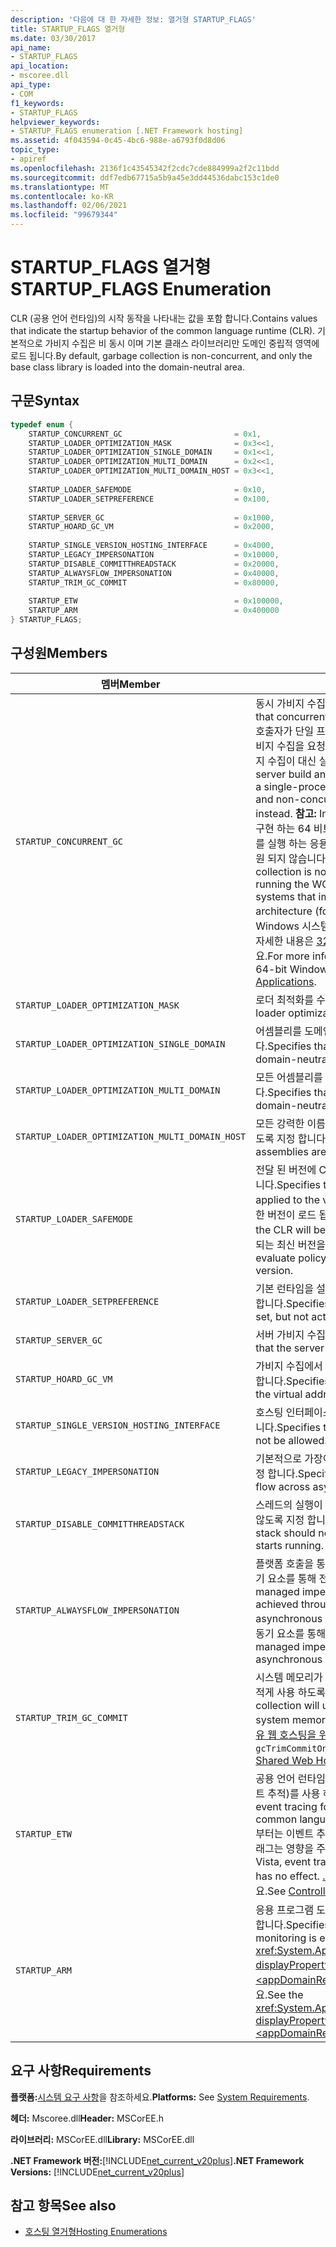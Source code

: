 ```yaml
---
description: '다음에 대 한 자세한 정보: 열거형 STARTUP_FLAGS'
title: STARTUP_FLAGS 열거형
ms.date: 03/30/2017
api_name:
- STARTUP_FLAGS
api_location:
- mscoree.dll
api_type:
- COM
f1_keywords:
- STARTUP_FLAGS
helpviewer_keywords:
- STARTUP_FLAGS enumeration [.NET Framework hosting]
ms.assetid: 4f043594-0c45-4bc6-988e-a6793f0d8d06
topic_type:
- apiref
ms.openlocfilehash: 2136f1c43545342f2cdc7cde884999a2f2c11bdd
ms.sourcegitcommit: ddf7edb67715a5b9a45e3dd44536dabc153c1de0
ms.translationtype: MT
ms.contentlocale: ko-KR
ms.lasthandoff: 02/06/2021
ms.locfileid: "99679344"
---
```

# <a name="startup_flags-enumeration"></a><span data-ttu-id="915ee-103">STARTUP_FLAGS 열거형</span><span class="sxs-lookup"><span data-stu-id="915ee-103">STARTUP_FLAGS Enumeration</span></span>

<span data-ttu-id="915ee-104">CLR (공용 언어 런타임)의 시작 동작을 나타내는 값을 포함 합니다.</span><span class="sxs-lookup"><span data-stu-id="915ee-104">Contains values that indicate the startup behavior of the common language runtime (CLR).</span></span> <span data-ttu-id="915ee-105">기본적으로 가비지 수집은 비 동시 이며 기본 클래스 라이브러리만 도메인 중립적 영역에 로드 됩니다.</span><span class="sxs-lookup"><span data-stu-id="915ee-105">By default, garbage collection is non-concurrent, and only the base class library is loaded into the domain-neutral area.</span></span>  
  
## <a name="syntax"></a><span data-ttu-id="915ee-106">구문</span><span class="sxs-lookup"><span data-stu-id="915ee-106">Syntax</span></span>  
  
```cpp  
typedef enum {  
    STARTUP_CONCURRENT_GC                         = 0x1,  
    STARTUP_LOADER_OPTIMIZATION_MASK              = 0x3<<1,  
    STARTUP_LOADER_OPTIMIZATION_SINGLE_DOMAIN     = 0x1<<1,  
    STARTUP_LOADER_OPTIMIZATION_MULTI_DOMAIN      = 0x2<<1,  
    STARTUP_LOADER_OPTIMIZATION_MULTI_DOMAIN_HOST = 0x3<<1,  
  
    STARTUP_LOADER_SAFEMODE                       = 0x10,  
    STARTUP_LOADER_SETPREFERENCE                  = 0x100,  
  
    STARTUP_SERVER_GC                             = 0x1000,  
    STARTUP_HOARD_GC_VM                           = 0x2000,  
  
    STARTUP_SINGLE_VERSION_HOSTING_INTERFACE      = 0x4000,  
    STARTUP_LEGACY_IMPERSONATION                  = 0x10000,  
    STARTUP_DISABLE_COMMITTHREADSTACK             = 0x20000,  
    STARTUP_ALWAYSFLOW_IMPERSONATION              = 0x40000,  
    STARTUP_TRIM_GC_COMMIT                        = 0x80000,  
  
    STARTUP_ETW                                   = 0x100000,  
    STARTUP_ARM                                   = 0x400000  
} STARTUP_FLAGS;  
```  
  
## <a name="members"></a><span data-ttu-id="915ee-107">구성원</span><span class="sxs-lookup"><span data-stu-id="915ee-107">Members</span></span>  
  
|<span data-ttu-id="915ee-108">멤버</span><span class="sxs-lookup"><span data-stu-id="915ee-108">Member</span></span>|<span data-ttu-id="915ee-109">설명</span><span class="sxs-lookup"><span data-stu-id="915ee-109">Description</span></span>|  
|------------|-----------------|  
|`STARTUP_CONCURRENT_GC`|<span data-ttu-id="915ee-110">동시 가비지 수집을 사용 하도록 지정 합니다.</span><span class="sxs-lookup"><span data-stu-id="915ee-110">Specifies that concurrent garbage collection should be used.</span></span> <span data-ttu-id="915ee-111">호출자가 단일 프로세서 컴퓨터에서 서버 빌드 및 동시 가비지 수집을 요청 하면 워크스테이션 빌드 및 비 동시 가비지 수집이 대신 실행 됩니다.</span><span class="sxs-lookup"><span data-stu-id="915ee-111">If the caller asks for the server build and concurrent garbage collection on a single-processor machine, the workstation build and non-concurrent garbage collection are run instead.</span></span> <span data-ttu-id="915ee-112">**참고:**  Intel Itanium 아키텍처 (이전의 IA-64)를 구현 하는 64 비트 시스템에서 WOW64 x86 에뮬레이터를 실행 하는 응용 프로그램에서는 동시 가비지 수집이 지원 되지 않습니다.</span><span class="sxs-lookup"><span data-stu-id="915ee-112">**Note:**  Concurrent garbage collection is not supported in applications that are running the WOW64 x86 emulator on 64-bit systems that implement the Intel Itanium architecture (formerly called IA-64).</span></span> <span data-ttu-id="915ee-113">64 비트 Windows 시스템에서 WOW64를 사용 하는 방법에 대 한 자세한 내용은 [32 비트 응용 프로그램 실행](/windows/desktop/WinProg64/running-32-bit-applications)을 참조 하세요.</span><span class="sxs-lookup"><span data-stu-id="915ee-113">For more information about using WOW64 on 64-bit Windows systems, see [Running 32-bit Applications](/windows/desktop/WinProg64/running-32-bit-applications).</span></span>|  
|`STARTUP_LOADER_OPTIMIZATION_MASK`|<span data-ttu-id="915ee-114">로더 최적화를 수행 하도록 지정 합니다.</span><span class="sxs-lookup"><span data-stu-id="915ee-114">Specifies that loader optimization shall occur.</span></span>|  
|`STARTUP_LOADER_OPTIMIZATION_SINGLE_DOMAIN`|<span data-ttu-id="915ee-115">어셈블리를 도메인 중립적으로 로드 하지 않도록 지정 합니다.</span><span class="sxs-lookup"><span data-stu-id="915ee-115">Specifies that no assemblies are loaded as domain-neutral.</span></span>|  
|`STARTUP_LOADER_OPTIMIZATION_MULTI_DOMAIN`|<span data-ttu-id="915ee-116">모든 어셈블리를 도메인 중립적으로 로드 하도록 지정 합니다.</span><span class="sxs-lookup"><span data-stu-id="915ee-116">Specifies that all assemblies are loaded as domain-neutral.</span></span>|  
|`STARTUP_LOADER_OPTIMIZATION_MULTI_DOMAIN_HOST`|<span data-ttu-id="915ee-117">모든 강력한 이름의 어셈블리를 도메인 중립적으로 로드 하도록 지정 합니다.</span><span class="sxs-lookup"><span data-stu-id="915ee-117">Specifies that all strong-named assemblies are loaded as domain-neutral.</span></span>|  
|`STARTUP_LOADER_SAFEMODE`|<span data-ttu-id="915ee-118">전달 된 버전에 CLR 버전 정책이 적용 되지 않도록 지정 합니다.</span><span class="sxs-lookup"><span data-stu-id="915ee-118">Specifies that CLR version policy will not be applied to the version passed in.</span></span> <span data-ttu-id="915ee-119">CLR에 지정 된 정확한 버전이 로드 됩니다.</span><span class="sxs-lookup"><span data-stu-id="915ee-119">The exact version specified of the CLR will be loaded.</span></span> <span data-ttu-id="915ee-120">Shim은 정책을 평가 하 여 호환 되는 최신 버전을 확인 하지 않습니다.</span><span class="sxs-lookup"><span data-stu-id="915ee-120">The shim does not evaluate policy to determine the latest compatible version.</span></span>|  
|`STARTUP_LOADER_SETPREFERENCE`|<span data-ttu-id="915ee-121">기본 런타임을 설정 하지만 실제로 시작 하지 않도록 지정 합니다.</span><span class="sxs-lookup"><span data-stu-id="915ee-121">Specifies that the preferred runtime will be set, but not actually started.</span></span>|  
|`STARTUP_SERVER_GC`|<span data-ttu-id="915ee-122">서버 가비지 수집을 사용 하도록 지정 합니다.</span><span class="sxs-lookup"><span data-stu-id="915ee-122">Specifies that the server garbage collection will be used.</span></span>|  
|`STARTUP_HOARD_GC_VM`|<span data-ttu-id="915ee-123">가비지 수집에서 사용 되는 가상 주소를 유지 하도록 지정 합니다.</span><span class="sxs-lookup"><span data-stu-id="915ee-123">Specifies that garbage collection will keep the virtual address used.</span></span>|  
|`STARTUP_SINGLE_VERSION_HOSTING_INTERFACE`|<span data-ttu-id="915ee-124">호스팅 인터페이스를 혼합 하 여 사용할 수 없도록 지정 합니다.</span><span class="sxs-lookup"><span data-stu-id="915ee-124">Specifies that mixing a hosting interface will not be allowed.</span></span>|  
|`STARTUP_LEGACY_IMPERSONATION`|<span data-ttu-id="915ee-125">기본적으로 가장이 비동기 요소 간에 이동 하지 않도록 지정 합니다.</span><span class="sxs-lookup"><span data-stu-id="915ee-125">Specifies that impersonation should not flow across asynchronous points by default.</span></span>|  
|`STARTUP_DISABLE_COMMITTHREADSTACK`|<span data-ttu-id="915ee-126">스레드의 실행이 시작 될 때 전체 스레드 스택을 커밋하지 않도록 지정 합니다.</span><span class="sxs-lookup"><span data-stu-id="915ee-126">Specifies that the full thread stack should not be committed when the thread starts running.</span></span>|  
|`STARTUP_ALWAYSFLOW_IMPERSONATION`|<span data-ttu-id="915ee-127">플랫폼 호출을 통해 달성 된 관리 되는 가장 및 가장가 비동기 요소를 통해 전달 되도록 지정 합니다.</span><span class="sxs-lookup"><span data-stu-id="915ee-127">Specifies that managed impersonations and impersonations achieved through platform invoke will flow across asynchronous points.</span></span> <span data-ttu-id="915ee-128">기본적으로 관리 되는 가장는 비동기 요소를 통해 전달 됩니다.</span><span class="sxs-lookup"><span data-stu-id="915ee-128">By default, only managed impersonations will flow across asynchronous points.</span></span>|  
|`STARTUP_TRIM_GC_COMMIT`|<span data-ttu-id="915ee-129">시스템 메모리가 부족할 때 가비지 수집에서 커밋된 공간을 적게 사용 하도록 지정 합니다.</span><span class="sxs-lookup"><span data-stu-id="915ee-129">Specifies that garbage collection will use less committed space when system memory is low.</span></span> <span data-ttu-id="915ee-130">`gcTrimCommitOnLowMemory` [공유 웹 호스팅을 위한 최적화](../../../standard/garbage-collection/optimization-for-shared-web-hosting.md)에서을 참조 하세요.</span><span class="sxs-lookup"><span data-stu-id="915ee-130">See `gcTrimCommitOnLowMemory` in [Optimization for Shared Web Hosting](../../../standard/garbage-collection/optimization-for-shared-web-hosting.md).</span></span>|  
|`STARTUP_ETW`|<span data-ttu-id="915ee-131">공용 언어 런타임 이벤트에 대해 ETW (Windows 용 이벤트 추적)를 사용 하도록 지정 합니다.</span><span class="sxs-lookup"><span data-stu-id="915ee-131">Specifies that event tracing for Windows (ETW) is enabled for common language runtime events.</span></span> <span data-ttu-id="915ee-132">Windows Vista 부터는 이벤트 추적이 항상 사용 되도록 설정 되므로이 플래그는 영향을 주지 않습니다.</span><span class="sxs-lookup"><span data-stu-id="915ee-132">Beginning with Windows Vista, event tracing is always enabled, so this flag has no effect.</span></span> <span data-ttu-id="915ee-133">[.NET Framework 로깅 제어](../../performance/controlling-logging.md)를 참조 하세요.</span><span class="sxs-lookup"><span data-stu-id="915ee-133">See [Controlling .NET Framework Logging](../../performance/controlling-logging.md).</span></span>|  
|`STARTUP_ARM`|<span data-ttu-id="915ee-134">응용 프로그램 도메인 리소스 모니터링을 사용 하도록 지정 합니다.</span><span class="sxs-lookup"><span data-stu-id="915ee-134">Specifies that application domain resource monitoring is enabled.</span></span> <span data-ttu-id="915ee-135"><xref:System.AppDomain.MonitoringIsEnabled%2A?displayProperty=nameWithType>속성 및 [ \<appDomainResourceMonitoring> 요소](../../configure-apps/file-schema/runtime/appdomainresourcemonitoring-element.md)를 참조 하세요.</span><span class="sxs-lookup"><span data-stu-id="915ee-135">See the <xref:System.AppDomain.MonitoringIsEnabled%2A?displayProperty=nameWithType> property and [\<appDomainResourceMonitoring> Element](../../configure-apps/file-schema/runtime/appdomainresourcemonitoring-element.md).</span></span>|  
  
## <a name="requirements"></a><span data-ttu-id="915ee-136">요구 사항</span><span class="sxs-lookup"><span data-stu-id="915ee-136">Requirements</span></span>  

 <span data-ttu-id="915ee-137">**플랫폼:**[시스템 요구 사항](../../get-started/system-requirements.md)을 참조하세요.</span><span class="sxs-lookup"><span data-stu-id="915ee-137">**Platforms:** See [System Requirements](../../get-started/system-requirements.md).</span></span>  
  
 <span data-ttu-id="915ee-138">**헤더:** Mscoree.dll</span><span class="sxs-lookup"><span data-stu-id="915ee-138">**Header:** MSCorEE.h</span></span>  
  
 <span data-ttu-id="915ee-139">**라이브러리:** MSCorEE.dll</span><span class="sxs-lookup"><span data-stu-id="915ee-139">**Library:** MSCorEE.dll</span></span>  
  
 <span data-ttu-id="915ee-140">**.NET Framework 버전:**[!INCLUDE[net_current_v20plus](../../../../includes/net-current-v20plus-md.md)]</span><span class="sxs-lookup"><span data-stu-id="915ee-140">**.NET Framework Versions:** [!INCLUDE[net_current_v20plus](../../../../includes/net-current-v20plus-md.md)]</span></span>  
  
## <a name="see-also"></a><span data-ttu-id="915ee-141">참고 항목</span><span class="sxs-lookup"><span data-stu-id="915ee-141">See also</span></span>

- [<span data-ttu-id="915ee-142">호스팅 열거형</span><span class="sxs-lookup"><span data-stu-id="915ee-142">Hosting Enumerations</span></span>](hosting-enumerations.md)
